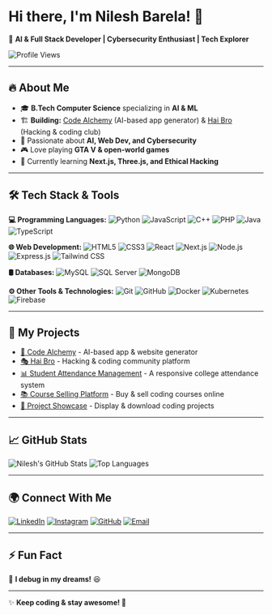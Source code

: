 # Hi there, I'm Nilesh Barela! 👋

🚀 **AI & Full Stack Developer | Cybersecurity Enthusiast | Tech Explorer**

![Profile Views](https://komarev.com/ghpvc/?username=barela08&label=Profile%20Views&color=blue&style=flat)

---

## 🔥 About Me
- 🎓 **B.Tech Computer Science** specializing in **AI & ML**
- 🏗 **Building:** [Code Alchemy](#) (AI-based app generator) & [Hai Bro](#) (Hacking & coding club)
- 🤖 Passionate about **AI, Web Dev, and Cybersecurity**
- 🎮 Love playing **GTA V & open-world games**
- 🌱 Currently learning **Next.js, Three.js, and Ethical Hacking**

---

## 🛠 Tech Stack & Tools

**💻 Programming Languages:**
![Python](https://img.shields.io/badge/-Python-3776AB?style=flat&logo=python&logoColor=white)
![JavaScript](https://img.shields.io/badge/-JavaScript-F7DF1E?style=flat&logo=javascript&logoColor=black)
![C++](https://img.shields.io/badge/-C++-00599C?style=flat&logo=c%2B%2B&logoColor=white)
![PHP](https://img.shields.io/badge/-PHP-777BB4?style=flat&logo=php&logoColor=white)
![Java](https://img.shields.io/badge/-Java-007396?style=flat&logo=java&logoColor=white)
![TypeScript](https://img.shields.io/badge/-TypeScript-3178C6?style=flat&logo=typescript&logoColor=white)

**🌐 Web Development:**
![HTML5](https://img.shields.io/badge/-HTML5-E34F26?style=flat&logo=html5&logoColor=white)
![CSS3](https://img.shields.io/badge/-CSS3-1572B6?style=flat&logo=css3)
![React](https://img.shields.io/badge/-React-61DAFB?style=flat&logo=react&logoColor=black)
![Next.js](https://img.shields.io/badge/-Next.js-000000?style=flat&logo=next.js&logoColor=white)
![Node.js](https://img.shields.io/badge/-Node.js-339933?style=flat&logo=node.js&logoColor=white)
![Express.js](https://img.shields.io/badge/-Express.js-000000?style=flat&logo=express&logoColor=white)
![Tailwind CSS](https://img.shields.io/badge/-Tailwind%20CSS-38B2AC?style=flat&logo=tailwind-css&logoColor=white)

**🛢 Databases:**
![MySQL](https://img.shields.io/badge/-MySQL-4479A1?style=flat&logo=mysql&logoColor=white)
![SQL Server](https://img.shields.io/badge/-SQL%20Server-CC2927?style=flat&logo=microsoft-sql-server&logoColor=white)
![MongoDB](https://img.shields.io/badge/-MongoDB-47A248?style=flat&logo=mongodb&logoColor=white)

**⚙️ Other Tools & Technologies:**
![Git](https://img.shields.io/badge/-Git-F05032?style=flat&logo=git&logoColor=white)
![GitHub](https://img.shields.io/badge/-GitHub-181717?style=flat&logo=github)
![Docker](https://img.shields.io/badge/-Docker-2496ED?style=flat&logo=docker&logoColor=white)
![Kubernetes](https://img.shields.io/badge/-Kubernetes-326CE5?style=flat&logo=kubernetes&logoColor=white)
![Firebase](https://img.shields.io/badge/-Firebase-FFCA28?style=flat&logo=firebase&logoColor=black)

---

## 🚀 My Projects

- [🎨 Code Alchemy](#) - AI-based app & website generator
- [🎭 Hai Bro](#) - Hacking & coding community platform
- [📊 Student Attendance Management](#) - A responsive college attendance system
- [📚 Course Selling Platform](#) - Buy & sell coding courses online
- [📂 Project Showcase](#) - Display & download coding projects

---

## 📈 GitHub Stats

![Nilesh's GitHub Stats](https://github-readme-stats.vercel.app/api?username=barela08&show_icons=true&theme=radical)
![Top Languages](https://github-readme-stats.vercel.app/api/top-langs/?username=barela08&layout=compact&theme=radical)

---

## 🌍 Connect With Me

[![LinkedIn](https://img.shields.io/badge/-LinkedIn-0077B5?style=flat&logo=linkedin&logoColor=white)](https://www.linkedin.com/in/nilesh-barels08)
[![Instagram](https://img.shields.io/badge/-Instagram-E4405F?style=flat&logo=instagram&logoColor=white)](https://www.instagram.com/_https_nilesh08)
[![GitHub](https://img.shields.io/badge/-GitHub-181717?style=flat&logo=github)](https://github.com/barela08)
[![Email](https://img.shields.io/badge/-Email-D14836?style=flat&logo=gmail&logoColor=white)](mailto:hackifypro@gmail.com)

---

## ⚡ Fun Fact
🎯 **I debug in my dreams!** 😆

---

✨ **Keep coding & stay awesome! 🚀**
